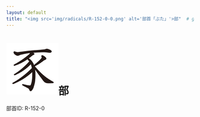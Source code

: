 ```yaml
---
layout: default
title: "<img src='img/radicals/R-152-0-0.png' alt='部首「ぶた」'>部"  # glyphをタイトルに使用
---
```


# <img src='img/radicals/R-152-0-0.png' alt='部首「ぶた」'>部
部首ID: R-152-0
